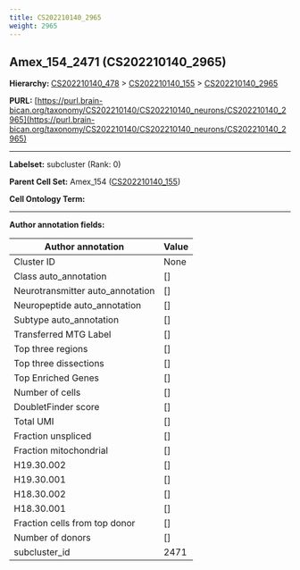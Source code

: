 ```yaml
---
title: CS202210140_2965
weight: 2965
---
```

## Amex_154_2471 (CS202210140_2965)
<b>Hierarchy: </b>
[CS202210140_478](../CS202210140_478) >
[CS202210140_155](../CS202210140_155) >
[CS202210140_2965](../CS202210140_2965)

**PURL:** [https://purl.brain-bican.org/taxonomy/CS202210140/CS202210140_neurons/CS202210140_2965](https://purl.brain-bican.org/taxonomy/CS202210140/CS202210140_neurons/CS202210140_2965)

---


**Labelset:** subcluster (Rank: 0)

**Parent Cell Set:** Amex_154 ([CS202210140_155](../CS202210140_155))



**Cell Ontology Term:** 

[MARKER GENES.]: #


---

[TRANSFERRED ANNOTATIONS.]: #


[AUTHOR ANNOTATION FIELDS.]: #


**Author annotation fields:**

| Author annotation | Value |
|-------------------|-------|
|Cluster ID|None|
|Class auto_annotation|[]|
|Neurotransmitter auto_annotation|[]|
|Neuropeptide auto_annotation|[]|
|Subtype auto_annotation|[]|
|Transferred MTG Label|[]|
|Top three regions|[]|
|Top three dissections|[]|
|Top Enriched Genes|[]|
|Number of cells|[]|
|DoubletFinder score|[]|
|Total UMI|[]|
|Fraction unspliced|[]|
|Fraction mitochondrial|[]|
|H19.30.002|[]|
|H19.30.001|[]|
|H18.30.002|[]|
|H18.30.001|[]|
|Fraction cells from top donor|[]|
|Number of donors|[]|
|subcluster_id|2471|
